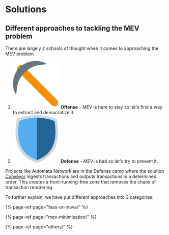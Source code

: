 # Solutions

## Different approaches to tackling the MEV problem <a id="different-approaches-to-tackling-the-mev-problem"></a>

There are largely 2 schools of thought when it comes to approaching the MEV problem

1. ![](../.gitbook/assets/image%20%2810%29.png)**Offense** - MEV is here to stay so let's find a way to extract and democratize it.
2. ![](../.gitbook/assets/image%20%283%29.png)**Defense** - MEV is bad so let's try to prevent it.

Projects like Automata Network are in the Defense camp where the solution [Conveyor](https://docs.ata.network/mev/solutions/mev-minimization-prevention/#conveyor-the-automata-network-approach-to-tackling-mev) ingests transactions and outputs transactions in a determined order. This creates a front-running-free zone that removes the chaos of transaction reordering.

To further explain, we have put different approaches into 3 categories:

{% page-ref page="faas-or-meva/" %}

{% page-ref page="mev-minimization/" %}

{% page-ref page="others/" %}





